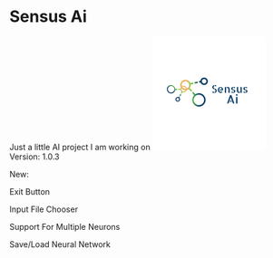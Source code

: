 # Sensus Ai
Just a little AI project I am working on
![alt text](https://raw.githubusercontent.com/Josh194/Ai/develop/FFNN/src/images/logo.png)
Version: 1.0.3

New:

Exit Button

Input File Chooser

Support For Multiple Neurons

Save/Load Neural Network